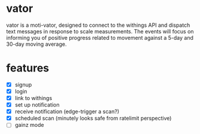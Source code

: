 # vator

vator is a moti-vator, designed to connect to the withings API and dispatch text messages in response to scale measurements. The events will focus on 
informing you of positive progress related to movement against a 5-day and 30-day moving average.

# features

* [x] signup
* [x] login
* [x] link to withings
* [x] set up notification
* [x] receive notification (edge-trigger a scan?)
* [x] scheduled scan (minutely looks safe from ratelimit perspective)
* [ ] gainz mode
